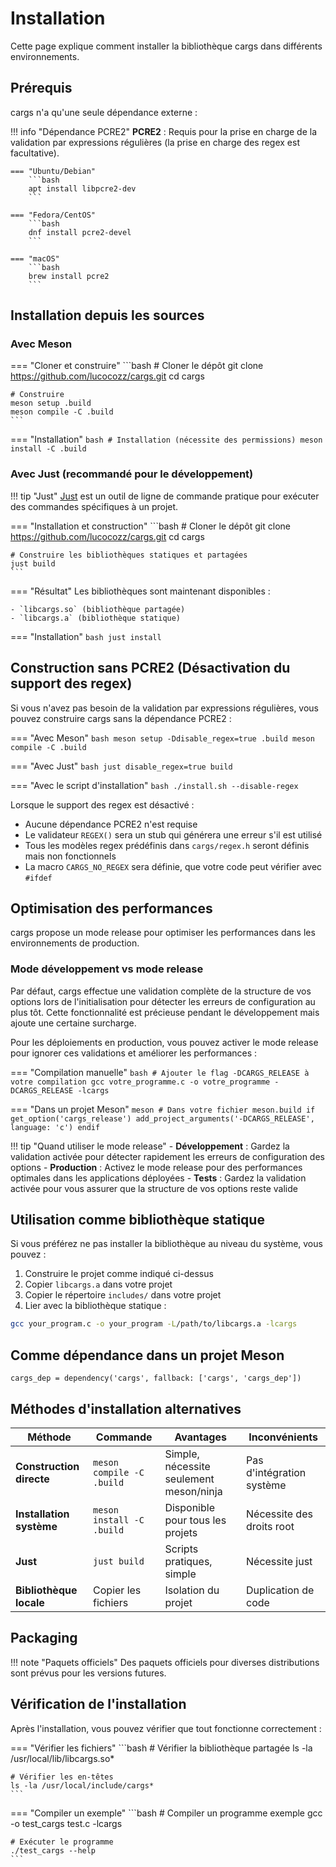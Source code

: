 # Installation

Cette page explique comment installer la bibliothèque cargs dans différents environnements.

## Prérequis

cargs n'a qu'une seule dépendance externe :

!!! info "Dépendance PCRE2"
    **PCRE2** : Requis pour la prise en charge de la validation par expressions régulières (la prise en charge des regex est facultative).
    
    === "Ubuntu/Debian"
        ```bash
        apt install libpcre2-dev
        ```
    
    === "Fedora/CentOS"
        ```bash
        dnf install pcre2-devel
        ```
    
    === "macOS"
        ```bash
        brew install pcre2
        ```

## Installation depuis les sources

### Avec Meson

=== "Cloner et construire"
    ```bash
    # Cloner le dépôt
    git clone https://github.com/lucocozz/cargs.git
    cd cargs

    # Construire
    meson setup .build
    meson compile -C .build
    ```

=== "Installation"
    ```bash
    # Installation (nécessite des permissions)
    meson install -C .build
    ```

### Avec Just (recommandé pour le développement)

!!! tip "Just"
    [Just](https://github.com/casey/just) est un outil de ligne de commande pratique pour exécuter des commandes spécifiques à un projet.

=== "Installation et construction"
    ```bash
    # Cloner le dépôt
    git clone https://github.com/lucocozz/cargs.git
    cd cargs

    # Construire les bibliothèques statiques et partagées
    just build
    ```

=== "Résultat"
    Les bibliothèques sont maintenant disponibles :
    
    - `libcargs.so` (bibliothèque partagée)
    - `libcargs.a` (bibliothèque statique)

=== "Installation"
    ```bash
    just install
    ```

## Construction sans PCRE2 (Désactivation du support des regex)

Si vous n'avez pas besoin de la validation par expressions régulières, vous pouvez construire cargs sans la dépendance PCRE2 :

=== "Avec Meson"
    ```bash
    meson setup -Ddisable_regex=true .build
    meson compile -C .build
    ```

=== "Avec Just"
    ```bash
    just disable_regex=true build
    ```

=== "Avec le script d'installation"
    ```bash
    ./install.sh --disable-regex
    ```

Lorsque le support des regex est désactivé :
- Aucune dépendance PCRE2 n'est requise
- Le validateur `REGEX()` sera un stub qui générera une erreur s'il est utilisé
- Tous les modèles regex prédéfinis dans `cargs/regex.h` seront définis mais non fonctionnels
- La macro `CARGS_NO_REGEX` sera définie, que votre code peut vérifier avec `#ifdef`

## Optimisation des performances

cargs propose un mode release pour optimiser les performances dans les environnements de production.

### Mode développement vs mode release

Par défaut, cargs effectue une validation complète de la structure de vos options lors de l'initialisation pour détecter les erreurs de configuration au plus tôt. Cette fonctionnalité est précieuse pendant le développement mais ajoute une certaine surcharge.

Pour les déploiements en production, vous pouvez activer le mode release pour ignorer ces validations et améliorer les performances :

=== "Compilation manuelle"
    ```bash
    # Ajouter le flag -DCARGS_RELEASE à votre compilation
    gcc votre_programme.c -o votre_programme -DCARGS_RELEASE -lcargs
    ```

=== "Dans un projet Meson"
    ```meson
    # Dans votre fichier meson.build
    if get_option('cargs_release')
      add_project_arguments('-DCARGS_RELEASE', language: 'c')
    endif
    ```

!!! tip "Quand utiliser le mode release"
    - **Développement** : Gardez la validation activée pour détecter rapidement les erreurs de configuration des options
    - **Production** : Activez le mode release pour des performances optimales dans les applications déployées
    - **Tests** : Gardez la validation activée pour vous assurer que la structure de vos options reste valide

## Utilisation comme bibliothèque statique

Si vous préférez ne pas installer la bibliothèque au niveau du système, vous pouvez :

1. Construire le projet comme indiqué ci-dessus
2. Copier `libcargs.a` dans votre projet
3. Copier le répertoire `includes/` dans votre projet
4. Lier avec la bibliothèque statique :

```bash
gcc your_program.c -o your_program -L/path/to/libcargs.a -lcargs
```

## Comme dépendance dans un projet Meson

```meson
cargs_dep = dependency('cargs', fallback: ['cargs', 'cargs_dep'])
```

## Méthodes d'installation alternatives

| Méthode | Commande | Avantages | Inconvénients |
|---------|----------|-----------|---------------|
| **Construction directe** | `meson compile -C .build` | Simple, nécessite seulement meson/ninja | Pas d'intégration système |
| **Installation système** | `meson install -C .build` | Disponible pour tous les projets | Nécessite des droits root |
| **Just** | `just build` | Scripts pratiques, simple | Nécessite just |
| **Bibliothèque locale** | Copier les fichiers | Isolation du projet | Duplication de code |

## Packaging

!!! note "Paquets officiels"
    Des paquets officiels pour diverses distributions sont prévus pour les versions futures.

## Vérification de l'installation

Après l'installation, vous pouvez vérifier que tout fonctionne correctement :

=== "Vérifier les fichiers"
    ```bash
    # Vérifier la bibliothèque partagée
    ls -la /usr/local/lib/libcargs.so*
    
    # Vérifier les en-têtes
    ls -la /usr/local/include/cargs*
    ```

=== "Compiler un exemple"
    ```bash
    # Compiler un programme exemple
    gcc -o test_cargs test.c -lcargs
    
    # Exécuter le programme
    ./test_cargs --help
    ```
